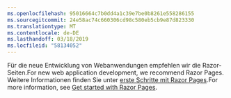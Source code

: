 ```yaml
---
ms.openlocfilehash: 95016664c7b0dd4a1c39e7be0b8261e558286155
ms.sourcegitcommit: 24e58ac74c660306cd98c580eb5cb9e87d823330
ms.translationtype: MT
ms.contentlocale: de-DE
ms.lasthandoff: 03/18/2019
ms.locfileid: "58134052"
---
```

<span data-ttu-id="fb7dd-101">Für die neue Entwicklung von Webanwendungen empfehlen wir die Razor-Seiten.</span><span class="sxs-lookup"><span data-stu-id="fb7dd-101">For new web application development, we recommend Razor Pages.</span></span> <span data-ttu-id="fb7dd-102">Weitere Informationen finden Sie unter [erste Schritte mit Razor Pages](/aspnet/core/tutorials/razor-pages/razor-pages-start).</span><span class="sxs-lookup"><span data-stu-id="fb7dd-102">For more information, see [Get started with Razor Pages](/aspnet/core/tutorials/razor-pages/razor-pages-start).</span></span>